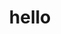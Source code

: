 ---
title: hello
creator_name: Alastair Johnston
creator_link: https://alastairjohnston.com
directories:
    - https://alastairjohnston.com/introducing-hello-pages/
description: a single page listing the ways that you prefer to keep in touch
---